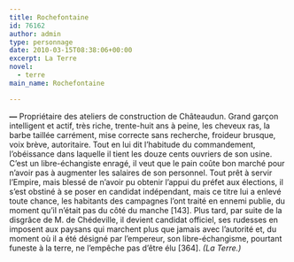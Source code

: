 ```yaml
---
title: Rochefontaine
id: 76162
author: admin
type: personnage
date: 2010-03-15T08:38:06+00:00
excerpt: La Terre
novel:
  - terre
main_name: Rochefontaine

---
```

**—** Propriétaire des ateliers de construction de Châteaudun. Grand garçon intelligent et actif, très riche, trente-huit ans à peine, les cheveux ras, la barbe taillée carrément, mise correcte sans recherche, froideur brusque, voix brève, autoritaire. Tout en lui dit l&rsquo;habitude du commandement, l&rsquo;obéissance dans laquelle il tient les douze cents ouvriers de son usine. C&rsquo;est un libre-échangiste enragé, il veut que le pain coûte bon marché pour n&rsquo;avoir pas à augmenter les salaires de son personnel. Tout prêt à servir l’Empire, mais blessé de n&rsquo;avoir pu obtenir l&rsquo;appui du préfet aux élections, il s&rsquo;est obstiné à se poser en candidat indépendant, mais ce titre lui a enlevé toute chance, les habitants des campagnes l&rsquo;ont traité en ennemi publie, du moment qu&rsquo;il n&rsquo;était pas du côté du manche [143]. Plus tard, par suite de la disgrâce de M. de Chédeville, il devient candidat officiel, ses rudesses en imposent aux paysans qui marchent plus que jamais avec l&rsquo;autorité et, du moment où il a été désigné par l&rsquo;empereur, son libre-échangisme, pourtant funeste à la terre, ne l&rsquo;empêche pas d&rsquo;être élu [364]. _(La Terre.)_